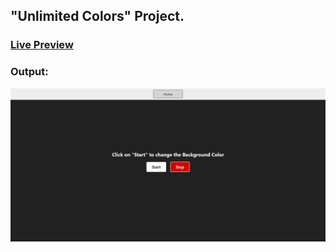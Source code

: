 ## "Unlimited Colors" Project.
### [Live Preview](https://the-unlimited-colors-js.netlify.app/)
### Output:
![Output](./images/output_6.jpg)
